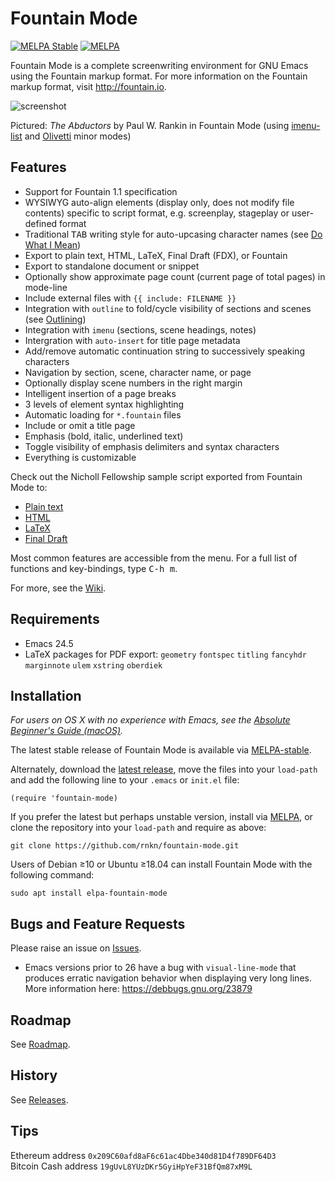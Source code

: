 Fountain Mode
=============

[![MELPA Stable](https://stable.melpa.org/packages/fountain-mode-badge.svg)](https://stable.melpa.org/#/fountain-mode)
[![MELPA](https://melpa.org/packages/fountain-mode-badge.svg)](https://melpa.org/#/fountain-mode)

Fountain Mode is a complete screenwriting environment for GNU Emacs
using the Fountain markup format. For more information on the Fountain markup
format, visit <http://fountain.io>.

![screenshot](https://github.com/rnkn/fountain-mode/raw/master/screenshots/01.png)

Pictured: *The Abductors* by Paul W. Rankin in Fountain Mode (using [imenu-list] and
[Olivetti] minor modes)

[imenu-list]: https://github.com/bmag/imenu-list "imenu-list"
[olivetti]: https://github.com/rnkn/olivetti "Olivetti"

Features
--------

- Support for Fountain 1.1 specification
- WYSIWYG auto-align elements (display only, does not modify file contents)
  specific to script format, e.g. screenplay, stageplay or user-defined format
- Traditional <kbd>TAB</kbd> writing style for auto-upcasing character names
  (see [Do What I Mean])
- Export to plain text, HTML, LaTeX, Final Draft (FDX), or Fountain
- Export to standalone document or snippet
- Optionally show approximate page count (current page of total pages) in
  mode-line
- Include external files with `{{ include: FILENAME }}`
- Integration with `outline` to fold/cycle visibility of sections and scenes
  (see [Outlining])
- Integration with `imenu` (sections, scene headings, notes)
- Intergration with `auto-insert` for title page metadata
- Add/remove automatic continuation string to successively speaking characters
- Navigation by section, scene, character name, or page
- Optionally display scene numbers in the right margin
- Intelligent insertion of a page breaks
- 3 levels of element syntax highlighting
- Automatic loading for `*.fountain` files
- Include or omit a title page
- Emphasis (bold, italic, underlined text)
- Toggle visibility of emphasis delimiters and syntax characters
- Everything is customizable

Check out the Nicholl Fellowship sample script exported from Fountain Mode to:

- [Plain text](https://gist.github.com/rnkn/edd4fd20e0f6ce2ca1f75e37496e38c9/raw/)
- [HTML](https://rawgit.com/rnkn/mcqueen/master/sample/sample.html)
- [LaTeX](https://www.sharelatex.com/project/54ed9180966959cb7fdbde8e)
- [Final Draft](https://gist.github.com/rnkn/f56934ac723d43c5dec63952dd99dcfd/raw/)

Most common features are accessible from the menu. For a full list of functions
and key-bindings, type <kbd>C-h m</kbd>.

[Do What I Mean]: https://github.com/rnkn/fountain-mode/wiki/Do-What-I-Mean
[Outlining]: https://github.com/rnkn/fountain-mode/wiki/Outlining

For more, see the [Wiki](https://github.com/rnkn/fountain-mode/wiki).

Requirements
------------

- Emacs 24.5
- LaTeX packages for PDF export: `geometry` `fontspec` `titling` `fancyhdr`
  `marginnote` `ulem` `xstring` `oberdiek`

Installation
------------

*For users on OS X with no experience with Emacs, see the
[Absolute Beginner's Guide (macOS)][guide].*

The latest stable release of Fountain Mode is available via
[MELPA-stable](http://stable.melpa.org/#/fountain-mode).

Alternately, download the [latest release], move the files into your
`load-path` and add the following line to your `.emacs` or `init.el` file:

    (require 'fountain-mode)

If you prefer the latest but perhaps unstable version, install via
[MELPA], or clone the repository into your `load-path` and require as
above:

    git clone https://github.com/rnkn/fountain-mode.git

Users of Debian ≥10 or Ubuntu ≥18.04 can install Fountain Mode with the following command:

    sudo apt install elpa-fountain-mode

[guide]: https://github.com/rnkn/fountain-mode/wiki/Absolute-Beginner's-Guide-(macOS) "Absolute Beginner's Guide (macOS)"
[melpa]: https://melpa.org/#/fountain-mode "MELPA"
[melpa-stable]: https://stable.melpa.org/#/fountain-mode "MELPA-stable"
[latest release]: https://github.com/rnkn/fountain-mode/releases/latest "Fountain Mode latest release"

Bugs and Feature Requests
-------------------------

Please raise an issue on [Issues](https://github.com/rnkn/fountain-mode/issues).

- Emacs versions prior to 26 have a bug with `visual-line-mode` that produces erratic
  navigation behavior when displaying very long lines. More information here:
  <https://debbugs.gnu.org/23879>

Roadmap
-------

See [Roadmap](https://github.com/rnkn/fountain-mode/projects/2).

History
-------

See [Releases](https://github.com/rnkn/fountain-mode/releases).

Tips
----

Ethereum address `0x209C60afd8aF6c61ac4Dbe340d81D4f789DF64D3`  
Bitcoin Cash address `19gUvL8YUzDKr5GyiHpYeF31BfQm87xM9L`
